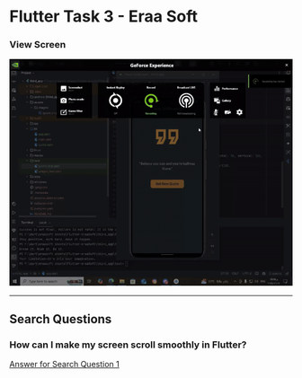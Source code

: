 # **Flutter Task 3 - Eraa Soft**

### **View Screen**
<img src="quot.gif">


---

## **Search Questions**
### How can I make my screen scroll smoothly in Flutter?
[Answer for Search Question 1](https://github.com/mahmoud-y0usef/Flutter-eraaSoft/blob/main/third_app/search.md)

